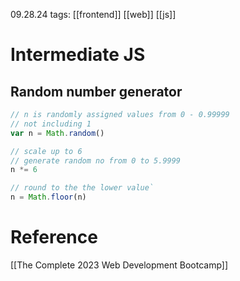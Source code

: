 09.28.24
tags: [[frontend]] [[web]] [[js]]

# Intermediate JS

## Random number generator

```js
// n is randomly assigned values from 0 - 0.99999
// not including 1
var n = Math.random()

// scale up to 6
// generate random no from 0 to 5.9999
n *= 6

// round to the the lower value`
n = Math.floor(n)
```


# Reference

[[The Complete 2023 Web Development Bootcamp]]